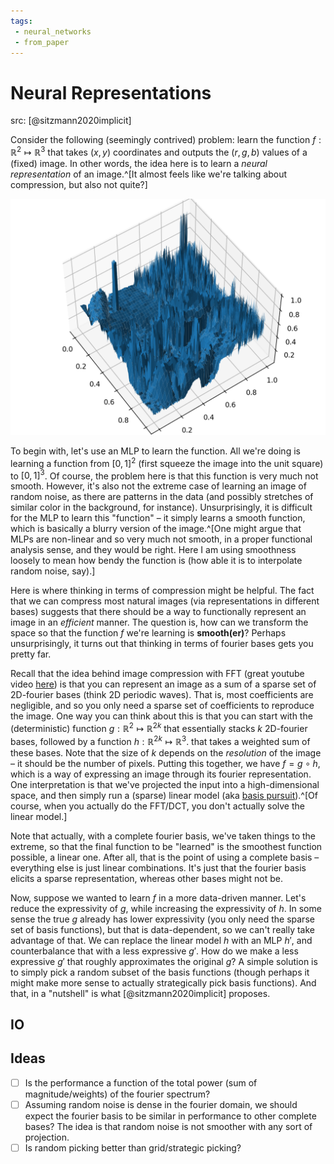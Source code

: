 ```yaml
---
tags:
 - neural_networks
 - from_paper
---
```


# Neural Representations

src: [@sitzmann2020implicit]

Consider the following (seemingly contrived) problem: learn the function $f:\mathbb{R}^2\mapsto \mathbb{R}^3$ that takes $(x,y)$ coordinates and outputs the $(r,g,b)$ values of a (fixed) image. In other words, the idea here is to learn a *neural representation* of an image.^[It almost feels like we're talking about compression, but also not quite?]

![Example of an image represented as a function](img/img_fun.png)

To begin with, let's use an MLP to learn the function. All we're doing is learning a function from $[0,1]^2$ (first squeeze the image into the unit square) to $[0,1]^3$. Of course, the problem here is that this function is very much not smooth. However, it's also not the extreme case of learning an image of random noise, as there are patterns in the data (and possibly stretches of similar color in the background, for instance). Unsurprisingly, it is difficult for the MLP to learn this "function" – it simply learns a smooth function, which is basically a blurry version of the image.^[One might argue that MLPs are non-linear and so very much not smooth, in a proper functional analysis sense, and they would be right. Here I am using smoothness loosely to mean how bendy the function is (how able it is to interpolate random noise, say).]

Here is where thinking in terms of compression might be helpful. The fact that we can compress most natural images (via representations in different bases) suggests that there should be a way to functionally represent an image in an *efficient* manner. The question is, how can we transform the space so that the function $f$ we're learning is **smooth(er)**? Perhaps unsurprisingly, it turns out that thinking in terms of fourier bases gets you pretty far.

Recall that the idea behind image compression with FFT (great youtube video [here](https://www.youtube.com/watch?v=gGEBUdM0PVc)) is that you can represent an image as a sum of a sparse set of 2D-fourier bases (think 2D periodic waves). That is, most coefficients are negligible, and so you only need a sparse set of coefficients to reproduce the image. One way you can think about this is that you can start with the (deterministic) function $g: \mathbb{R}^2 \mapsto \mathbb{R}^{2k}$ that essentially stacks $k$ 2D-fourier bases, followed by a function $h: \mathbb{R}^{2k} \mapsto \mathbb{R}^3$. that takes a weighted sum of these bases. Note that the size of $k$ depends on the *resolution* of the image – it should be the number of pixels. Putting this together, we have $f = g \circ h$, which is a way of expressing an image through its fourier representation. One interpretation is that we've projected the input into a high-dimensional space, and then simply run a (sparse) linear model (aka [basis pursuit](https://en.wikipedia.org/wiki/Basis_pursuit)).^[Of course, when you actually do the FFT/DCT, you don't actually solve the linear model.]

<Note>
Note that actually, with a complete fourier basis, we've taken things to the extreme, so that the final function to be "learned" is the smoothest function possible, a linear one. After all, that is the point of using a complete basis – everything else is just linear combinations. It's just that the fourier basis elicits a sparse representation, whereas other bases might not be.
</Note>

Now, suppose we wanted to learn $f$ in a more data-driven manner. Let's reduce the expressivity of $g$, while increasing the expressivity of $h$. In some sense the true $g$ already has lower expressivity (you only need the sparse set of basis functions), but that is data-dependent, so we can't really take advantage of that. We can replace the linear model $h$ with an MLP $h'$, and counterbalance that with a less expressive $g'$. How do we make a less expressive $g'$ that roughly approximates the original $g$? A simple solution is to simply pick a random subset of the basis functions (though perhaps it might make more sense to actually strategically pick basis functions). And that, in a "nutshell" is what [@sitzmann2020implicit] proposes.

## IO



## Ideas

  - [ ] Is the performance a function of the total power (sum of magnitude/weights) of the fourier spectrum?
  - [ ] Assuming random noise is dense in the fourier domain, we should expect the fourier basis to be similar in performance to other complete bases? The idea is that random noise is not smoother with any sort of projection.
  - [ ] Is random picking better than grid/strategic picking?